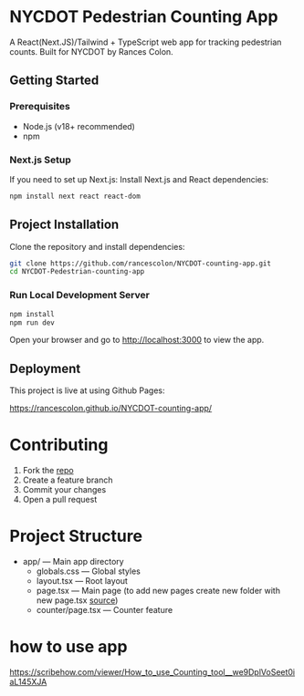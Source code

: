 # NYCDOT Pedestrian Counting App

A React(Next.JS)/Tailwind + TypeScript web app for tracking pedestrian counts. Built for NYCDOT by Rances Colon.

## Getting Started

### Prerequisites

- Node.js (v18+ recommended)
- npm
### Next.js Setup

If you need to set up Next.js:
Install Next.js and React dependencies:
```bash
npm install next react react-dom
```
## Project Installation

Clone the repository and install dependencies:

```bash
git clone https://github.com/rancescolon/NYCDOT-counting-app.git
cd NYCDOT-Pedestrian-counting-app
```
### Run Local Development Server
```bash
npm install
npm run dev
```
Open your browser and go to [http://localhost:3000](http://localhost:3000) to view the app.


## Deployment

This project is live at using Github Pages:

https://rancescolon.github.io/NYCDOT-counting-app/

# Contributing
1. Fork the [repo](https://github.com/rancescolon/NYCDOT-counting-app)
2. Create a feature branch 
3. Commit your changes
4. Open a pull request

# Project Structure
- app/ — Main app directory 
  - globals.css — Global styles 
  - layout.tsx — Root layout 
  - page.tsx — Main page (to add new pages create new folder with new page.tsx [source](https://nextjs.org/docs/pages/building-your-application/routing/pages-and-layouts))
  - counter/page.tsx — Counter feature
 
# how to use app 
https://scribehow.com/viewer/How_to_use_Counting_tool__we9DplVoSeet0iaL145XJA
